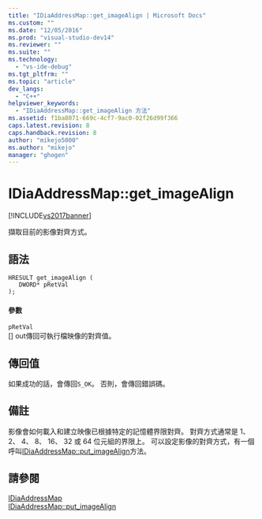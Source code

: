 ```yaml
---
title: "IDiaAddressMap::get_imageAlign | Microsoft Docs"
ms.custom: ""
ms.date: "12/05/2016"
ms.prod: "visual-studio-dev14"
ms.reviewer: ""
ms.suite: ""
ms.technology: 
  - "vs-ide-debug"
ms.tgt_pltfrm: ""
ms.topic: "article"
dev_langs: 
  - "C++"
helpviewer_keywords: 
  - "IDiaAddressMap::get_imageAlign 方法"
ms.assetid: f1ba8071-669c-4cf7-9ac0-02f26d99f366
caps.latest.revision: 8
caps.handback.revision: 8
author: "mikejo5000"
ms.author: "mikejo"
manager: "ghogen"
---
```

# IDiaAddressMap::get_imageAlign
[!INCLUDE[vs2017banner](../../code-quality/includes/vs2017banner.md)]

擷取目前的影像對齊方式。  
  
## 語法  
  
```cpp#  
HRESULT get_imageAlign (   
   DWORD* pRetVal  
);  
```  
  
#### 參數  
 `pRetVal`  
 \[\] out傳回可執行檔映像的對齊值。  
  
## 傳回值  
 如果成功的話，會傳回`S_OK`。 否則，會傳回錯誤碼。  
  
## 備註  
 影像會如何載入和建立映像已根據特定的記憶體界限對齊。  對齊方式通常是 1、 2、 4、 8、 16、 32 或 64 位元組的界限上。  可以設定影像的對齊方式，有一個呼叫[IDiaAddressMap::put\_imageAlign](../../debugger/debug-interface-access/idiaaddressmap-put-imagealign.md)方法。  
  
## 請參閱  
 [IDiaAddressMap](../../debugger/debug-interface-access/idiaaddressmap.md)   
 [IDiaAddressMap::put\_imageAlign](../../debugger/debug-interface-access/idiaaddressmap-put-imagealign.md)